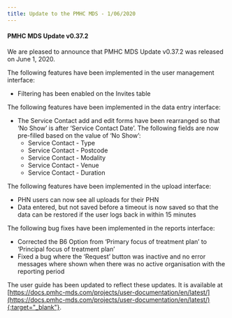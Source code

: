 ```yaml
---
title: Update to the PMHC MDS - 1/06/2020
---
```


#### PMHC MDS Update v0.37.2 ####

We are pleased to announce that PMHC MDS Update v0.37.2 was released on June 1, 2020.

The following features have been implemented in the user management interface:
* Filtering has been enabled on the Invites table

The following features have been implemented in the data entry interface:
* The Service Contact add and edit forms have been rearranged so that ‘No Show’ is after ‘Service Contact Date’. The following fields are now pre-filled based on the value of ‘No Show’:
  * Service Contact - Type
  * Service Contact - Postcode
  * Service Contact - Modality
  * Service Contact - Venue
  * Service Contact - Duration

The following features have been implemented in the upload interface:
* PHN users can now see all uploads for their PHN
* Data entered, but not saved before a timeout is now saved so that the data can be restored if the user logs back in within 15 minutes

The following bug fixes have been implemented in the reports interface:
* Corrected the B6 Option from ‘Primary focus of treatment plan’ to ‘Principal focus of treatment plan’
* Fixed a bug where the ‘Request’ button was inactive and no error messages where shown when there was no active organisation with the reporting period

The user guide has been updated to reflect these updates. It is available
at [https://docs.pmhc-mds.com/projects/user-documentation/en/latest/](https://docs.pmhc-mds.com/projects/user-documentation/en/latest/){:target="_blank"}.
